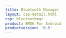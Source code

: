 ```yaml
---
title: Bluetooth Manager
layout: csp-detail.html
csp: bluetoothmgr
product: EMDK For Android
productversion: '6.9'
---
```










